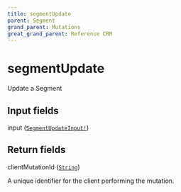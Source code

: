 ```yaml
---
title: segmentUpdate
parent: Segment
grand_parent: Mutations
great_grand_parent: Reference CRM
---
```


# segmentUpdate

Update a Segment

## Input fields

<div class="field-entry ">
  <span id="input" class="field-name anchored">input (<code><a href="/docs/reference_crm/input_object/segment/segment_update_input">SegmentUpdateInput!</a></code>)</span>

  <div class="description-wrapper">

  </div>
</div>

## Return fields

<div class="field-entry ">
  <span id="client_mutation_id" class="field-name anchored">clientMutationId (<code><a href="/docs/reference_crm/scalar/string">String</a></code>)</span>

  <div class="description-wrapper">
   <p>A unique identifier for the client performing the mutation.</p>

  </div>
</div>

